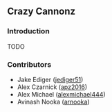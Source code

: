 ## Crazy Cannonz

### Introduction

TODO

### Contributors

- Jake Ediger ([jediger51](https://git.unl.edu/jediger51))
- Alex Czarnick ([apz2016](https://git.unl.edu/apz2016))
- Alex Michael ([alexmichael444](https://git.unl.edu/alexmichael444))
- Avinash Nooka ([arnooka](https://github.com/arnooka))
